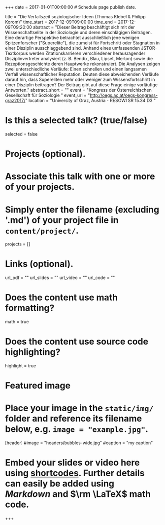 +++
date = 2017-01-01T00:00:00  # Schedule page publish date.

title = "Die Verfallszeit soziologischer Ideen (Thomas Klebel & Philipp Korom)"
time_start = 2017-12-09T09:00:00
time_end = 2017-12-09T09:20:00
abstract = "Dieser Beitrag beschäftigt sich mit der Wissenschaftselite in der Soziologie und deren einschlägigen Beiträgen. Eine derartige Perspektive betrachtet ausschließlich jene wenigen Spitzenforscher (\"Superelite\"), die zumeist für Fortschritt oder Stagnation in einer Disziplin ausschlaggebend sind. Anhand eines umfassenden JSTOR-Textkorpus werden Zitationskarrieren verschiedener herausragender Disziplinvertreter analysiert (z. B. Bendix, Blau, Lipset, Merton) sowie die Rezeptionsgeschichte deren Hauptwerke rekonstruiert. Die Analysen zeigen zwei unterschiedliche Verläufe: Einen schnellen und einen langsamen Verfall wissenschaftlicher Reputation. Deuten diese abweichenden Verläufe darauf hin, dass Supereliten mehr oder weniger zum Wissensfortschritt in einer Disziplin beitragen? Der Beitrag gibt auf diese Frage einige vorläufige Antworten."
abstract_short = ""
event = "Kongress der Österreichischen Gesellschaft für Soziologie "
event_url = "http://oegs.ac.at/oegs-kongress-graz2017/"
location = "University of Graz, Austria - RESOWI SR 15.34 D3 "

# Is this a selected talk? (true/false)
selected = false

# Projects (optional).
#   Associate this talk with one or more of your projects.
#   Simply enter the filename (excluding '.md') of your project file in `content/project/`.
projects = []

# Links (optional).
url_pdf = ""
url_slides = ""
url_video = ""
url_code = ""

# Does the content use math formatting?
math = true

# Does the content use source code highlighting?
highlight = true

# Featured image
# Place your image in the `static/img/` folder and reference its filename below, e.g. `image = "example.jpg"`.
[header]
#image = "headers/bubbles-wide.jpg"
#caption = "my caption"

# Embed your slides or video here using [shortcodes](https://sourcethemes.com/academic/post/writing-markdown-latex/). Further details can easily be added using *Markdown* and $\rm \LaTeX$ math code.


+++

